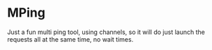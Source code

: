 # MPing
Just a fun multi ping tool, using channels, so it will do just launch the requests all at the same time, no wait times. 
